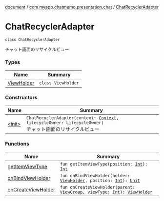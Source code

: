 [document](../../index.md) / [com.myapp.chatmemo.presentation.chat](../index.md) / [ChatRecyclerAdapter](./index.md)

# ChatRecyclerAdapter

`class ChatRecyclerAdapter`

チャット画面のリサイクルビュー

### Types

| Name | Summary |
|---|---|
| [ViewHolder](-view-holder/index.md) | `class ViewHolder` |

### Constructors

| Name | Summary |
|---|---|
| [&lt;init&gt;](-init-.md) | `ChatRecyclerAdapter(context: `[`Context`](https://developer.android.com/reference/android/content/Context.html)`, lifecycleOwner: LifecycleOwner)`<br>チャット画面のリサイクルビュー |

### Functions

| Name | Summary |
|---|---|
| [getItemViewType](get-item-view-type.md) | `fun getItemViewType(position: `[`Int`](https://kotlinlang.org/api/latest/jvm/stdlib/kotlin/-int/index.html)`): `[`Int`](https://kotlinlang.org/api/latest/jvm/stdlib/kotlin/-int/index.html) |
| [onBindViewHolder](on-bind-view-holder.md) | `fun onBindViewHolder(holder: `[`ViewHolder`](-view-holder/index.md)`, position: `[`Int`](https://kotlinlang.org/api/latest/jvm/stdlib/kotlin/-int/index.html)`): `[`Unit`](https://kotlinlang.org/api/latest/jvm/stdlib/kotlin/-unit/index.html) |
| [onCreateViewHolder](on-create-view-holder.md) | `fun onCreateViewHolder(parent: `[`ViewGroup`](https://developer.android.com/reference/android/view/ViewGroup.html)`, viewType: `[`Int`](https://kotlinlang.org/api/latest/jvm/stdlib/kotlin/-int/index.html)`): `[`ViewHolder`](-view-holder/index.md) |
